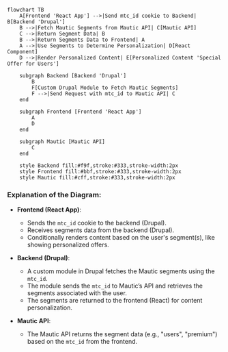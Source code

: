 ```mermaid
flowchart TB
    A[Frontend 'React App'] -->|Send mtc_id cookie to Backend| B[Backend 'Drupal']
    B -->|Fetch Mautic Segments from Mautic API| C[Mautic API]
    C -->|Return Segment Data| B
    B -->|Return Segments Data to Frontend| A
    A -->|Use Segments to Determine Personalization| D[React Component]
    D -->|Render Personalized Content| E[Personalized Content 'Special Offer for Users']

    subgraph Backend [Backend 'Drupal']
        B
        F[Custom Drupal Module to Fetch Mautic Segments]
        F -->|Send Request with mtc_id to Mautic API| C
    end

    subgraph Frontend [Frontend 'React App']
        A
        D
    end

    subgraph Mautic [Mautic API]
        C
    end

    style Backend fill:#f9f,stroke:#333,stroke-width:2px
    style Frontend fill:#bbf,stroke:#333,stroke-width:2px
    style Mautic fill:#cff,stroke:#333,stroke-width:2px
```



### Explanation of the Diagram:

- **Frontend (React App)**:

  - Sends the `mtc_id` cookie to the backend (Drupal).
  - Receives segments data from the backend (Drupal).
  - Conditionally renders content based on the user's segment(s), like showing personalized offers.

- **Backend (Drupal)**:

  - A custom module in Drupal fetches the Mautic segments using the `mtc_id`.
  - The module sends the `mtc_id` to Mautic’s API and retrieves the segments associated with the user.
  - The segments are returned to the frontend (React) for content personalization.

- **Mautic API**:
  - The Mautic API returns the segment data (e.g., "users", "premium") based on the `mtc_id` from the frontend.

